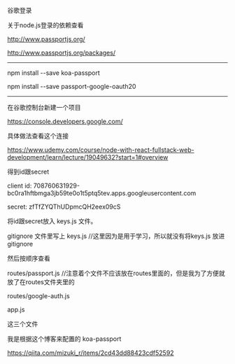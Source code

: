 谷歌登录

关于node.js登录的依赖查看

http://www.passportjs.org/

http://www.passportjs.org/packages/

-----------------------------------------
npm install --save koa-passport

npm install --save passport-google-oauth20

-----------------------------------------
在谷歌控制台新建一个项目

https://console.developers.google.com/

具体做法查看这个连接

https://www.udemy.com/course/node-with-react-fullstack-web-development/learn/lecture/19049632?start=1#overview

得到id跟secret


client id:
708760631929-bc0ra1hftbmga3jb59te0o1t5ptq5tev.apps.googleusercontent.com

secret:
zfTfZYQThUDpmcQH2eex09cS

将id跟secret放入 keys.js 文件。

gitignore 文件里写上 keys.js    //这里因为是用于学习，所以就没有将keys.js 放进gitignore

然后按顺序查看

routes/passport.js      //注意着个文件不应该放在routes里面的，但是我为了方便就放了在routes文件夹里的

routes/google-auth.js

app.js 

这三个文件

我是根据这个博客来配置的 koa-passport

https://qiita.com/mizuki_r/items/2cd43dd88423cdf52592


